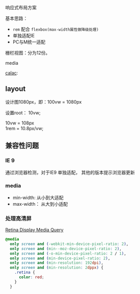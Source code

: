 响应式布局方案

基本思路： 

+ `rem` 配合 `flexbox(max-width属性做降级处理)`
+ 单独适配IE
+ PC与M统一适配

栅栏视图：分为12份。

media   

[calac](https://www.w3.org/TR/css3-values/#calc-notation):


## layout

设计图1080px，即：100vw = 1080px

设置root： 10vw;

10vw = 108px    
1rem = 10.8px/vw;


## 兼容性问题

### IE 9
通过浏览器检测，对于IE9 单独适配， 其他的版本提示浏览器更新

### media
+ min-width: 从小到大适配
+ max-width： 从大到小适配

### 处理高清屏

[Retina Display Media Query](https://css-tricks.com/snippets/css/retina-display-media-query/)

```css
@media 
  only screen and (-webkit-min-device-pixel-ratio: 2),
  only screen and (min--moz-device-pixel-ratio: 2),
  only screen and (-o-min-device-pixel-ratio: 2 / 1),
  only screen and (min-device-pixel-ratio: 2),
  only screen and (min-resolution: 192dpi),
  only screen and (min-resolution: 2dppx) {
    .retina {
      color: red;
    }
  }
```



